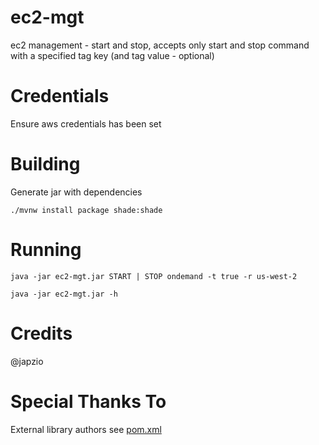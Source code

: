 # ec2-mgt

ec2 management - start and stop, accepts only start and stop command with a specified tag key (and tag value - optional)

# Credentials

Ensure aws credentials has been set

# Building 

Generate jar with dependencies

`./mvnw install package shade:shade`

# Running

`java -jar ec2-mgt.jar START | STOP ondemand -t true -r us-west-2`

`java -jar ec2-mgt.jar -h`

# Credits

@japzio

# Special Thanks To

External library authors see [pom.xml](pom.xml)
